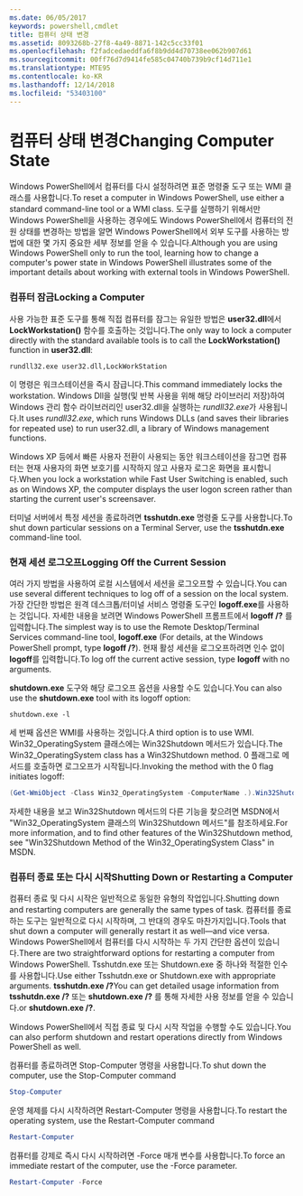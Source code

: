 ```yaml
---
ms.date: 06/05/2017
keywords: powershell,cmdlet
title: 컴퓨터 상태 변경
ms.assetid: 8093268b-27f8-4a49-8871-142c5cc33f01
ms.openlocfilehash: f2fadcedaeddfa6f8b9dd4d70738ee062b907d61
ms.sourcegitcommit: 00ff76d7d9414fe585c04740b739b9cf14d711e1
ms.translationtype: MTE95
ms.contentlocale: ko-KR
ms.lasthandoff: 12/14/2018
ms.locfileid: "53403100"
---
```

# <a name="changing-computer-state"></a><span data-ttu-id="7fba4-103">컴퓨터 상태 변경</span><span class="sxs-lookup"><span data-stu-id="7fba4-103">Changing Computer State</span></span>

<span data-ttu-id="7fba4-104">Windows PowerShell에서 컴퓨터를 다시 설정하려면 표준 명령줄 도구 또는 WMI 클래스를 사용합니다.</span><span class="sxs-lookup"><span data-stu-id="7fba4-104">To reset a computer in Windows PowerShell, use either a standard command-line tool or a WMI class.</span></span> <span data-ttu-id="7fba4-105">도구를 실행하기 위해서만 Windows PowerShell을 사용하는 경우에도 Windows PowerShell에서 컴퓨터의 전원 상태를 변경하는 방법을 알면 Windows PowerShell에서 외부 도구를 사용하는 방법에 대한 몇 가지 중요한 세부 정보를 얻을 수 있습니다.</span><span class="sxs-lookup"><span data-stu-id="7fba4-105">Although you are using Windows PowerShell only to run the tool, learning how to change a computer's power state in Windows PowerShell illustrates some of the important details about working with external tools in Windows PowerShell.</span></span>

### <a name="locking-a-computer"></a><span data-ttu-id="7fba4-106">컴퓨터 잠금</span><span class="sxs-lookup"><span data-stu-id="7fba4-106">Locking a Computer</span></span>

<span data-ttu-id="7fba4-107">사용 가능한 표준 도구를 통해 직접 컴퓨터를 잠그는 유일한 방법은 **user32.dll**에서 **LockWorkstation()** 함수를 호출하는 것입니다.</span><span class="sxs-lookup"><span data-stu-id="7fba4-107">The only way to lock a computer directly with the standard available tools is to call the **LockWorkstation()** function in **user32.dll**:</span></span>

```
rundll32.exe user32.dll,LockWorkStation
```

<span data-ttu-id="7fba4-108">이 명령은 워크스테이션을 즉시 잠급니다.</span><span class="sxs-lookup"><span data-stu-id="7fba4-108">This command immediately locks the workstation.</span></span> <span data-ttu-id="7fba4-109">Windows Dll을 실행(및 반복 사용을 위해 해당 라이브러리 저장)하여 Windows 관리 함수 라이브러리인 user32.dll을 실행하는 *rundll32.exe*가 사용됩니다.</span><span class="sxs-lookup"><span data-stu-id="7fba4-109">It uses *rundll32.exe*, which runs Windows DLLs (and saves their libraries for repeated use) to run user32.dll, a library of Windows management functions.</span></span>

<span data-ttu-id="7fba4-110">Windows XP 등에서 빠른 사용자 전환이 사용되는 동안 워크스테이션을 잠그면 컴퓨터는 현재 사용자의 화면 보호기를 시작하지 않고 사용자 로그온 화면을 표시합니다.</span><span class="sxs-lookup"><span data-stu-id="7fba4-110">When you lock a workstation while Fast User Switching is enabled, such as on Windows XP, the computer displays the user logon screen rather than starting the current user's screensaver.</span></span>

<span data-ttu-id="7fba4-111">터미널 서버에서 특정 세션을 종료하려면 **tsshutdn.exe** 명령줄 도구를 사용합니다.</span><span class="sxs-lookup"><span data-stu-id="7fba4-111">To shut down particular sessions on a Terminal Server, use the **tsshutdn.exe** command-line tool.</span></span>

### <a name="logging-off-the-current-session"></a><span data-ttu-id="7fba4-112">현재 세션 로그오프</span><span class="sxs-lookup"><span data-stu-id="7fba4-112">Logging Off the Current Session</span></span>

<span data-ttu-id="7fba4-113">여러 가지 방법을 사용하여 로컬 시스템에서 세션을 로그오프할 수 있습니다.</span><span class="sxs-lookup"><span data-stu-id="7fba4-113">You can use several different techniques to log off of a session on the local system.</span></span> <span data-ttu-id="7fba4-114">가장 간단한 방법은 원격 데스크톱/터미널 서비스 명령줄 도구인 **logoff.exe**를 사용하는 것입니다. 자세한 내용을 보려면 Windows PowerShell 프롬프트에서 **logoff /?** 를 입력합니다.</span><span class="sxs-lookup"><span data-stu-id="7fba4-114">The simplest way is to use the Remote Desktop/Terminal Services command-line tool, **logoff.exe** (For details, at the Windows PowerShell prompt, type **logoff /?**).</span></span> <span data-ttu-id="7fba4-115">현재 활성 세션을 로그오프하려면 인수 없이 **logoff**를 입력합니다.</span><span class="sxs-lookup"><span data-stu-id="7fba4-115">To log off the current active session, type **logoff** with no arguments.</span></span>

<span data-ttu-id="7fba4-116">**shutdown.exe** 도구와 해당 로그오프 옵션을 사용할 수도 있습니다.</span><span class="sxs-lookup"><span data-stu-id="7fba4-116">You can also use the **shutdown.exe** tool with its logoff option:</span></span>

```
shutdown.exe -l
```

<span data-ttu-id="7fba4-117">세 번째 옵션은 WMI를 사용하는 것입니다.</span><span class="sxs-lookup"><span data-stu-id="7fba4-117">A third option is to use WMI.</span></span> <span data-ttu-id="7fba4-118">Win32_OperatingSystem 클래스에는 Win32Shutdown 메서드가 있습니다.</span><span class="sxs-lookup"><span data-stu-id="7fba4-118">The Win32_OperatingSystem class has a Win32Shutdown method.</span></span> <span data-ttu-id="7fba4-119">0 플래그로 메서드를 호출하면 로그오프가 시작됩니다.</span><span class="sxs-lookup"><span data-stu-id="7fba4-119">Invoking the method with the 0 flag initiates logoff:</span></span>

```powershell
(Get-WmiObject -Class Win32_OperatingSystem -ComputerName .).Win32Shutdown(0)
```

<span data-ttu-id="7fba4-120">자세한 내용을 보고 Win32Shutdown 메서드의 다른 기능을 찾으려면 MSDN에서 "Win32_OperatingSystem 클래스의 Win32Shutdown 메서드"를 참조하세요.</span><span class="sxs-lookup"><span data-stu-id="7fba4-120">For more information, and to find other features of the Win32Shutdown method, see "Win32Shutdown Method of the Win32_OperatingSystem Class" in MSDN.</span></span>

### <a name="shutting-down-or-restarting-a-computer"></a><span data-ttu-id="7fba4-121">컴퓨터 종료 또는 다시 시작</span><span class="sxs-lookup"><span data-stu-id="7fba4-121">Shutting Down or Restarting a Computer</span></span>

<span data-ttu-id="7fba4-122">컴퓨터 종료 및 다시 시작은 일반적으로 동일한 유형의 작업입니다.</span><span class="sxs-lookup"><span data-stu-id="7fba4-122">Shutting down and restarting computers are generally the same types of task.</span></span> <span data-ttu-id="7fba4-123">컴퓨터를 종료하는 도구는 일반적으로 다시 시작하며, 그 반대의 경우도 마찬가지입니다.</span><span class="sxs-lookup"><span data-stu-id="7fba4-123">Tools that shut down a computer will generally restart it as well—and vice versa.</span></span> <span data-ttu-id="7fba4-124">Windows PowerShell에서 컴퓨터를 다시 시작하는 두 가지 간단한 옵션이 있습니다.</span><span class="sxs-lookup"><span data-stu-id="7fba4-124">There are two straightforward options for restarting a computer from Windows PowerShell.</span></span> <span data-ttu-id="7fba4-125">Tsshutdn.exe 또는 Shutdown.exe 중 하나와 적절한 인수를 사용합니다.</span><span class="sxs-lookup"><span data-stu-id="7fba4-125">Use either Tsshutdn.exe or Shutdown.exe with appropriate arguments.</span></span> <span data-ttu-id="7fba4-126">**tsshutdn.exe /?**</span><span class="sxs-lookup"><span data-stu-id="7fba4-126">You can get detailed usage information from **tsshutdn.exe /?**</span></span> <span data-ttu-id="7fba4-127">또는 **shutdown.exe /?** 를 통해 자세한 사용 정보를 얻을 수 있습니다.</span><span class="sxs-lookup"><span data-stu-id="7fba4-127">or **shutdown.exe /?**.</span></span>

<span data-ttu-id="7fba4-128">Windows PowerShell에서 직접 종료 및 다시 시작 작업을 수행할 수도 있습니다.</span><span class="sxs-lookup"><span data-stu-id="7fba4-128">You can also perform shutdown and restart operations directly from Windows PowerShell as well.</span></span>

<span data-ttu-id="7fba4-129">컴퓨터를 종료하려면 Stop-Computer 명령을 사용합니다.</span><span class="sxs-lookup"><span data-stu-id="7fba4-129">To shut down the computer, use the Stop-Computer command</span></span>

```powershell
Stop-Computer
```

<span data-ttu-id="7fba4-130">운영 체제를 다시 시작하려면 Restart-Computer 명령을 사용합니다.</span><span class="sxs-lookup"><span data-stu-id="7fba4-130">To restart the operating system, use the Restart-Computer command</span></span>

```powershell
Restart-Computer
```

<span data-ttu-id="7fba4-131">컴퓨터를 강제로 즉시 다시 시작하려면 -Force 매개 변수를 사용합니다.</span><span class="sxs-lookup"><span data-stu-id="7fba4-131">To force an immediate restart of the computer, use the -Force parameter.</span></span>

```powershell
Restart-Computer -Force
```
